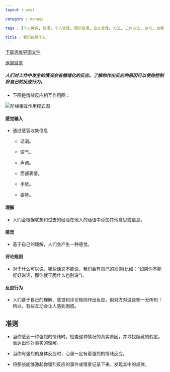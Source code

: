 ```yaml
---
layout : post

category : manage

tags : [个人博客, 管理, 个人管理, 团队管理, 企业管理, 方法, 工作方法, 技巧, 自我提升]

title : 我们在想什么
---
```


[下载思维导图文件](https://docs.google.com/file/d/0B7UFT4BR96esR09HQjdMcmxwNDg/edit?usp=sharing)

[返回目录](/manage/2013/04/07/Behind-closed-doors-secrets-of-great-management/)

##### 人们对工作中发生的情况会有情绪化的反应。了解你作出反应的原因可以使你控制好自己的反应行为。

- 下图是情绪反应相互作用图：

![](http://pic.yupoo.com/bigdreamstudio_v/CRuHGlkW/2g5wD.jpg "阶梯相互作用模式图")

#### 感觉输入

- 通过感官收集信息

    - 话语。

    - 语气。

    - 声调。

    - 面部表情。

    - 手势。

    - 姿势。

#### 理解

- 人们会根据联想和过去的经验在他人的话语中添加其他意思或信息。

#### 感觉

- 基于自己的理解，人们会产生一种感觉。

#### 评论规则

- 对于什么可以说，哪些话又不能说，我们会有自己的准则(比如：“如果你不能好好说话，那你就干脆什么也别说”)。

#### 反应行为

- 人们基于自己的理解、感觉和评论规则作出反应，但对方对这些却一无所知！所以，有些互动会让人感到困惑。

## 准则

- 当你感到一种强烈的情绪时，检查这种情况的真实原因，并寻找隐藏的假定。表达出你对事实的理解。

- 当你有强烈的身体反应时，心里一定有着强烈的情绪反应。

- 将那些能够激起你强烈反应的事件或情景记录下来。发现其中的规律。